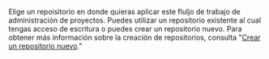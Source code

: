 Elige un repoisitorio en donde quieras aplicar este fluljo de trabajo de administración de proyectos. Puedes utilizar un repositorio existente al cual tengas acceso de escritura o puedes crear un repositorio nuevo. Para obtener más información sobre la creación de repositorios, consulta "[Crear un repositorio nuevo](/articles/creating-a-new-repository)."
